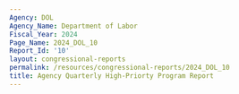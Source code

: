 ```yaml
---
Agency: DOL
Agency_Name: Department of Labor
Fiscal_Year: 2024
Page_Name: 2024_DOL_10
Report_Id: '10'
layout: congressional-reports
permalink: /resources/congressional-reports/2024_DOL_10
title: Agency Quarterly High-Priorty Program Report
---
```

